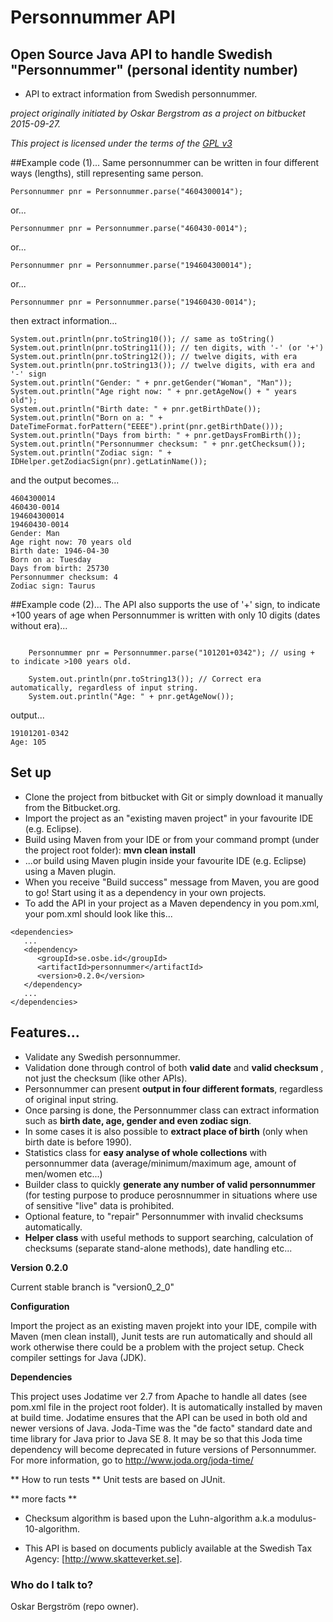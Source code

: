 # Personnummer API

## Open Source Java API to handle Swedish "Personnummer" (personal identity number)

* API to extract information from Swedish personnummer.

*project originally initiated by Oskar Bergstrom as a project on bitbucket 2015-09-27.*

*This project is licensed under the terms of the [GPL v3](https://www.gnu.org/licenses/gpl-3.0.txt)*



##Example code (1)...
Same personnummer can be written in four different ways (lengths), still representing same person. 

```
Personnummer pnr = Personnummer.parse("4604300014");
```
or...
```
Personnummer pnr = Personnummer.parse("460430-0014");
```
or...
```
Personnummer pnr = Personnummer.parse("194604300014");
```
or...
```
Personnummer pnr = Personnummer.parse("19460430-0014");
```
then extract information...
```
System.out.println(pnr.toString10()); // same as toString()
System.out.println(pnr.toString11()); // ten digits, with '-' (or '+')
System.out.println(pnr.toString12()); // twelve digits, with era 
System.out.println(pnr.toString13()); // twelve digits, with era and '-' sign
System.out.println("Gender: " + pnr.getGender("Woman", "Man"));
System.out.println("Age right now: " + pnr.getAgeNow() + " years old");
System.out.println("Birth date: " + pnr.getBirthDate());
System.out.println("Born on a: " + DateTimeFormat.forPattern("EEEE").print(pnr.getBirthDate()));
System.out.println("Days from birth: " + pnr.getDaysFromBirth());
System.out.println("Personnummer checksum: " + pnr.getChecksum());
System.out.println("Zodiac sign: " + IDHelper.getZodiacSign(pnr).getLatinName());

```

and the output becomes...


```
4604300014
460430-0014
194604300014
19460430-0014
Gender: Man
Age right now: 70 years old
Birth date: 1946-04-30
Born on a: Tuesday
Days from birth: 25730
Personnummer checksum: 4
Zodiac sign: Taurus
```

##Example code (2)...
The API also supports the use of '+' sign, to indicate +100 years of age when Personnummer is written with only 10 digits (dates without era)...


```

	Personnummer pnr = Personnummer.parse("101201+0342"); // using + to indicate >100 years old.
		
	System.out.println(pnr.toString13()); // Correct era automatically, regardless of input string. 
	System.out.println("Age: " + pnr.getAgeNow());

```
output...

```
19101201-0342
Age: 105
```


## Set up
* Clone the project from bitbucket with Git or simply download it manually from the Bitbucket.org.
* Import the project as an "existing maven project" in your favourite IDE (e.g. Eclipse).
* Build using Maven from your IDE or from your command prompt (under the project root folder): **mvn clean install**
* ...or build using Maven plugin inside your favourite IDE (e.g. Eclipse) using a Maven plugin.
* When you receive "Build success" message from Maven, you are good to go! Start using it as a dependency in your own projects.
* To add the API in your project as a Maven dependency in you pom.xml, your pom.xml should look like this...

```
<dependencies>
   ...
   <dependency>
      <groupId>se.osbe.id</groupId>
      <artifactId>personnummer</artifactId>
      <version>0.2.0</version>
   </dependency>
   ...
</dependencies>

```

## Features... 
* Validate any Swedish personnummer.
* Validation done through control of both **valid date** and **valid checksum** , not just the checksum (like other APIs).
* Personnummer can present **output in four different formats**, regardless of original input string.
* Once parsing is done, the Personnummer class can extract information such as **birth date, age, gender and even zodiac sign**.
* In some cases it is also possible to **extract place of birth** (only when birth date is before 1990). 
* Statistics class for **easy analyse of whole collections** with personnummer data (average/minimum/maximum age, amount of men/women etc...) 
* Builder class to quickly **generate any number of valid personnummer** (for testing purpose to produce perosnnummer in situations where use of sensitive "live" data is prohibited.
* Optional feature, to "repair" Personnummer with invalid checksums automatically.
* **Helper class** with useful methods to support searching, calculation of checksums (separate stand-alone methods), date handling etc...

**Version 0.2.0**

Current stable branch is "version0_2_0"

**Configuration**

Import the project as an existing maven projekt into your IDE, compile with Maven (men clean install), Junit tests are run automatically and should all work otherwise there could be a problem with the project setup. Check compiler settings for Java (JDK).

**Dependencies**

This project uses Jodatime ver 2.7 from Apache to handle all dates (see pom.xml file in the project root folder). It is automatically installed by maven at build time. Jodatime ensures that the API can be used in both old and newer versions of Java. Joda-Time was the "de facto" standard date and time library for Java prior to Java SE 8. It may be so that this Joda time dependency will become deprecated in future versions of Personnummer. For more information, go to http://www.joda.org/joda-time/

** How to run tests **
Unit tests are based on JUnit.

** more facts **

* Checksum algorithm is based upon the Luhn-algorithm a.k.a modulus-10-algorithm.

* This API is based on documents publicly available at the Swedish Tax Agency: [http://www.skatteverket.se].


### Who do I talk to? ###

Oskar Bergström (repo owner).
